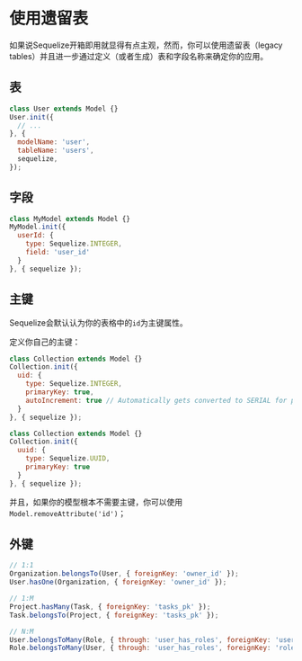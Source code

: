 # 使用遗留表

如果说Sequelize开箱即用就显得有点主观，然而，你可以使用遗留表（legacy tables）并且进一步通过定义（或者生成）表和字段名称来确定你的应用。

## 表

```js
class User extends Model {}
User.init({
  // ...
}, {
  modelName: 'user',
  tableName: 'users',
  sequelize,
});
```

## 字段

```js
class MyModel extends Model {}
MyModel.init({
  userId: {
    type: Sequelize.INTEGER,
    field: 'user_id'
  }
}, { sequelize });
```

## 主键

Sequelize会默认认为你的表格中的`id`为主键属性。

定义你自己的主键：

```js
class Collection extends Model {}
Collection.init({
  uid: {
    type: Sequelize.INTEGER,
    primaryKey: true,
    autoIncrement: true // Automatically gets converted to SERIAL for postgres
  }
}, { sequelize });

class Collection extends Model {}
Collection.init({
  uuid: {
    type: Sequelize.UUID,
    primaryKey: true
  }
}, { sequelize });
```

并且，如果你的模型根本不需要主键，你可以使用`Model.removeAttribute('id')`；

## 外键

```js
// 1:1
Organization.belongsTo(User, { foreignKey: 'owner_id' });
User.hasOne(Organization, { foreignKey: 'owner_id' });

// 1:M
Project.hasMany(Task, { foreignKey: 'tasks_pk' });
Task.belongsTo(Project, { foreignKey: 'tasks_pk' });

// N:M
User.belongsToMany(Role, { through: 'user_has_roles', foreignKey: 'user_role_user_id' });
Role.belongsToMany(User, { through: 'user_has_roles', foreignKey: 'roles_identifier' });
```

